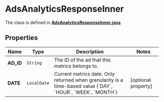 

# AdsAnalyticsResponseInner

The class is defined in **[AdsAnalyticsResponseInner.java](../../src/main/java/org/openapitools/model/AdsAnalyticsResponseInner.java)**

## Properties

Name | Type | Description | Notes
------------ | ------------- | ------------- | -------------
**AD_ID** | `String` | The ID of the ad that this metrics belongs to. | 
**DATE** | `LocalDate` | Current metrics date. Only returned when granularity is a time-based value (&#x60;DAY&#x60;, &#x60;HOUR&#x60;, &#x60;WEEK&#x60;, &#x60;MONTH&#x60;) |  [optional property]





